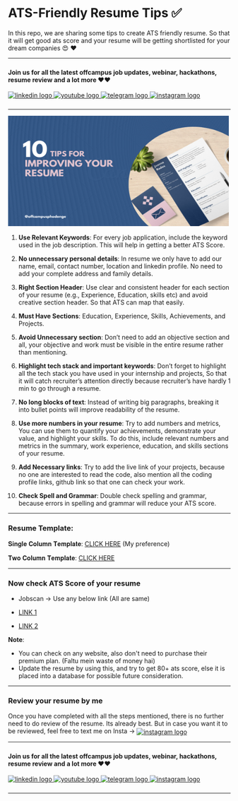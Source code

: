 # ATS-Friendly Resume Tips :white_check_mark: 

In this repo, we are sharing some tips to create ATS friendly resume. So that it will get good ats score and your resume will be getting shortlisted for your dream companies :heart_eyes: :heart: 

---

###

#### Join us for all the latest offcampus job updates, webinar, hackathons, resume review and a lot more :heart::heart:

<div align="left">
  <a href="https://www.linkedin.com/in/amanchowdhury046/" target="_blank">
    <img src="https://img.shields.io/static/v1?message=LinkedIn&logo=linkedin&label=&color=0077B5&logoColor=white&labelColor=&style=for-the-badge" height="25" alt="linkedin logo"  />
  </a>
  <a href="https://www.youtube.com/@amanchowdhury046" target="_blank">
    <img src="https://img.shields.io/static/v1?message=Youtube&logo=youtube&label=&color=FF0000&logoColor=white&labelColor=&style=for-the-badge" height="25" alt="youtube logo"  />
  </a>
  <a href="https://telegram.me/offcampus_phodenge" target="_blank">
    <img src="https://img.shields.io/static/v1?message=Telegram&logo=telegram&label=&color=2CA5E0&logoColor=white&labelColor=&style=for-the-badge" height="25" alt="telegram logo"  />
  </a>
  <a href="https://www.instagram.com/aman_chowdhury_046/" target="_blank">
    <img src="https://img.shields.io/static/v1?message=Instagram&logo=instagram&label=&color=E4405F&logoColor=white&labelColor=&style=for-the-badge" height="25" alt="instagram logo"  />
  </a>
</div>

###

---

<img src="/assets/images/ats-tips.png" width="500" height="250">

1) **Use Relevant Keywords**: For every job application, include the keyword used in the job description. This will help in getting a better ATS Score.
  
3) **No unnecessary personal details**: In resume we only have to add our name, email, contact number, location and linkedin profile. No need to add your complete address and family details.
4) **Right Section Header**: Use clear and consistent header for each section of your resume (e.g., Experience, Education, skills etc) and avoid creative section header. So that ATS can map that easily.
5) **Must Have Sections**: Education, Experience, Skills, Achievements, and Projects.
6) **Avoid Unnecessary section**: Don’t need to add an objective section and all, your objective and work must be visible in the entire resume rather than mentioning.
7) **Highlight tech stack and important keywords**: Don’t forget to highlight all the tech stack you have used in your internship and projects, So that it will catch recruiter’s attention directly  because recruiter’s have hardly 1 min to go through a resume.
8) **No long blocks of text**: Instead of writing big paragraphs, breaking it into bullet points will improve readability of the resume.
9) **Use more numbers in your resume**: Try to add numbers and metrics, You can use them to quantify your achievements, demonstrate your value, and highlight your skills. To do this, include relevant numbers and metrics in the summary, work experience, education, and skills sections of your resume.
10) **Add Necessary links**: Try to add the live link of your projects, because no one are interested to read the code, also mention all the coding profile links, github link so that one can check your work.
11) **Check Spell and Grammar**: Double check spelling and grammar, because errors in spelling and grammar will reduce your ATS score.

---

### Resume Template:

𝐒𝐢𝐧𝐠𝐥𝐞 𝐂𝐨𝐥𝐮𝐦𝐧 𝐓𝐞𝐦𝐩𝐥𝐚𝐭𝐞: [CLICK HERE](https://www.overleaf.com/latex/templates/jakes-resume/syzfjbzwjncs) (My preference)

𝐓𝐰𝐨 𝐂𝐨𝐥𝐮𝐦𝐧 𝐓𝐞𝐦𝐩𝐥𝐚𝐭𝐞: [CLICK HERE](https://www.overleaf.com/latex/templates/deedy-cv/bjryvfsjdyxz)

---

### Now check ATS Score of your resume

- Jobscan -> Use any below link (All are same)

- [LINK 1](https://www.jobscan.co?ref=2727596&utm_source=referral-program&utm_medium=referral&utm_campaign=10-scan-referral-program)
- [LINK 2](https://www.jobscan.co?ref=2727374&utm_source=referral-program&utm_medium=referral&utm_campaign=10-scan-referral-program)

**Note**: 
- You can check on any website, also don't need to purchase their premium plan. (Faltu mein waste of money hai)
- Update the resume by using this, and try to get 80+ ats score, else it is placed into a database for possible future consideration.

---

### Review your resume by me

Once you have completed with all the steps mentioned, there is no further need to do review of the resume. Its already best.
But in case you want it to be reviewed, feel free to text me on Insta -> <a href="https://www.instagram.com/aman_chowdhury_046/" target="_blank">
    <img src="https://img.shields.io/static/v1?message=Instagram&logo=instagram&label=&color=E4405F&logoColor=white&labelColor=&style=for-the-badge" align="center" height="25" alt="instagram logo"  />
  </a>


---

###

#### Join us for all the latest offcampus job updates, webinar, hackathons, resume review and a lot more :heart::heart:

<div align="left">
  <a href="https://www.linkedin.com/in/amanchowdhury046/" target="_blank">
    <img src="https://img.shields.io/static/v1?message=LinkedIn&logo=linkedin&label=&color=0077B5&logoColor=white&labelColor=&style=for-the-badge" height="25" alt="linkedin logo"  />
  </a>
  <a href="https://www.youtube.com/@amanchowdhury046" target="_blank">
    <img src="https://img.shields.io/static/v1?message=Youtube&logo=youtube&label=&color=FF0000&logoColor=white&labelColor=&style=for-the-badge" height="25" alt="youtube logo"  />
  </a>
  <a href="https://telegram.me/offcampus_phodenge" target="_blank">
    <img src="https://img.shields.io/static/v1?message=Telegram&logo=telegram&label=&color=2CA5E0&logoColor=white&labelColor=&style=for-the-badge" height="25" alt="telegram logo"  />
  </a>
  <a href="https://www.instagram.com/aman_chowdhury_046/" target="_blank">
    <img src="https://img.shields.io/static/v1?message=Instagram&logo=instagram&label=&color=E4405F&logoColor=white&labelColor=&style=for-the-badge" height="25" alt="instagram logo"  />
  </a>
</div>

###

---





